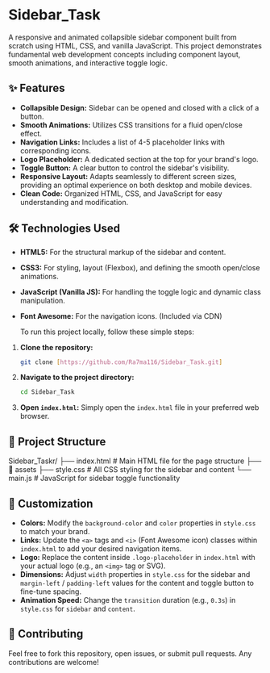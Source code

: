 # Sidebar_Task
A responsive and animated collapsible sidebar component built from scratch using HTML, CSS, and vanilla JavaScript. This project demonstrates fundamental web development concepts including component layout, smooth animations, and interactive toggle logic.

## ✨ Features

* **Collapsible Design:** Sidebar can be opened and closed with a click of a button.
* **Smooth Animations:** Utilizes CSS transitions for a fluid open/close effect.
* **Navigation Links:** Includes a list of 4-5 placeholder links with corresponding icons.
* **Logo Placeholder:** A dedicated section at the top for your brand's logo.
* **Toggle Button:** A clear button to control the sidebar's visibility.
* **Responsive Layout:** Adapts seamlessly to different screen sizes, providing an optimal experience on both desktop and mobile devices.
* **Clean Code:** Organized HTML, CSS, and JavaScript for easy understanding and modification.

## 🛠️ Technologies Used

* **HTML5:** For the structural markup of the sidebar and content.
* **CSS3:** For styling, layout (Flexbox), and defining the smooth open/close animations.
* **JavaScript (Vanilla JS):** For handling the toggle logic and dynamic class manipulation.
* **Font Awesome:** For the navigation icons. (Included via CDN)

  To run this project locally, follow these simple steps:

1.  **Clone the repository:**
    ```bash
    git clone [https://github.com/Ra7ma116/Sidebar_Task.git]
    ```

2.  **Navigate to the project directory:**
    ```bash
    cd Sidebar_Task
    ```

3.  **Open `index.html`:**
    Simply open the `index.html` file in your preferred web browser.

## 📂 Project Structure
Sidebar_Taskr/
├── index.html       # Main HTML file for the page structure
├── 📂 assets
├── style.css        # All CSS styling for the sidebar and content
└── main.js        # JavaScript for sidebar toggle functionality
 
## 🎨 Customization

* **Colors:** Modify the `background-color` and `color` properties in `style.css` to match your brand.
* **Links:** Update the `<a>` tags and `<i>` (Font Awesome icon) classes within `index.html` to add your desired navigation items.
* **Logo:** Replace the content inside `.logo-placeholder` in `index.html` with your actual logo (e.g., an `<img>` tag or SVG).
* **Dimensions:** Adjust `width` properties in `style.css` for the sidebar and `margin-left` / `padding-left` values for the content and toggle button to fine-tune spacing.
* **Animation Speed:** Change the `transition` duration (e.g., `0.3s`) in `style.css` for `sidebar` and `content`.

## 🤝 Contributing

Feel free to fork this repository, open issues, or submit pull requests. Any contributions are welcome!


